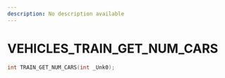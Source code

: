 ```yaml
---
description: No description available 
---
```


# VEHICLES\_TRAIN_GET_NUM_CARS

```cpp
int TRAIN_GET_NUM_CARS(int _Unk0);
```